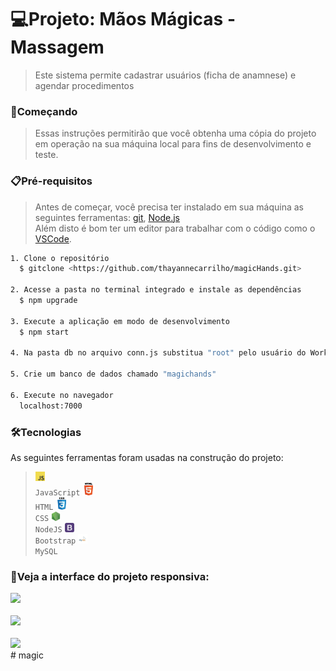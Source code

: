 # 💻Projeto: Mãos Mágicas - Massagem 
><p>Este sistema permite cadastrar usuários (ficha de anamnese) e agendar procedimentos</p>

### 🚀Começando
><p>Essas instruções permitirão que você obtenha uma cópia do projeto em operação na sua máquina local para fins de desenvolvimento e teste.</p>

### 📋Pré-requisitos
>Antes de começar, você precisa ter instalado em sua máquina as seguintes ferramentas: [git](https://git-scm.com/), [Node.js](https://nodejs.org/en) </br>
>Além disto é bom ter um editor para trabalhar com o código como o [VSCode](https://code.visualstudio.com/).

```bash
1. Clone o repositório
  $ gitclone <https://github.com/thayannecarrilho/magicHands.git>

2. Acesse a pasta no terminal integrado e instale as dependências
  $ npm upgrade

3. Execute a aplicação em modo de desenvolvimento
  $ npm start

4. Na pasta db no arquivo conn.js substitua "root" pelo usuário do Workbench e "thayanne" pela sua senha

5. Crie um banco de dados chamado "magichands"

6. Execute no navegador 
  localhost:7000

```
### 🛠️Tecnologias
As seguintes ferramentas foram usadas na construção do projeto:
><code><img height="15" src="https://raw.githubusercontent.com/github/explore/80688e429a7d4ef2fca1e82350fe8e3517d3494d/topics/javascript/javascript.png" alt="Javascript"> JavaScript</code>
><code><img height="20" src="https://raw.githubusercontent.com/github/explore/80688e429a7d4ef2fca1e82350fe8e3517d3494d/topics/html/html.png" alt="HTML5"> HTML</code>
><code><img height="20" src="https://raw.githubusercontent.com/github/explore/80688e429a7d4ef2fca1e82350fe8e3517d3494d/topics/css/css.png" alt="CSS"> CSS</code>
><code><img height="15" src="https://raw.githubusercontent.com/github/explore/80688e429a7d4ef2fca1e82350fe8e3517d3494d/topics/nodejs/nodejs.png" alt="Nodejs"/> NodeJS</code>
><code><img height="15" src="https://raw.githubusercontent.com/github/explore/80688e429a7d4ef2fca1e82350fe8e3517d3494d/topics/bootstrap/bootstrap.png" alt="bootstrap"/> Bootstrap</code>
><code><img height="15" src="https://raw.githubusercontent.com/github/explore/80688e429a7d4ef2fca1e82350fe8e3517d3494d/topics/mysql/mysql.png" alt="Mysql"> MySQL</code>

### 👀Veja a interface do projeto responsiva:
<img width="1100" src="/public/img-readme/responsively.gif"> </br>
<br>
<img width="1100" src="/public/img-readme/desktop.gif"> </br>
<br>
<img width="auto" src="/public/img-readme/mobile.gif"> </br>
#   m a g i c 
 
 